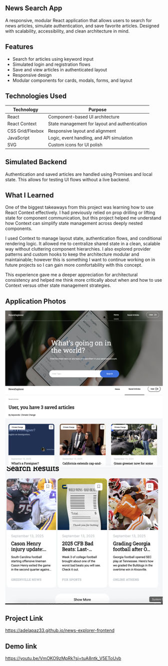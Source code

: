 ## News Search App

A responsive, modular React application that allows users to search for news articles, simulate authentication, and save favorite articles. Designed with scalability, accessibility, and clean architecture in mind.

## Features

- Search for articles using keyword input
- Simulated login and registration flows
- Save and view articles in authenticated layout
- Responsive design
- Modular components for cards, modals, forms, and layout

## Technologies Used

| Technology       | Purpose                                        |
| ---------------- | ---------------------------------------------- |
| React            | Component-based UI architecture                |
| React Context    | State management for layout and authentication |
| CSS Grid/Flexbox | Responsive layout and alignment                |
| JavaScript       | Logic, event handling, and API simulation      |
| SVG              | Custom icons for UI polish                     |

## Simulated Backend

Authentication and saved articles are handled using Promises and local state. This allows for testing UI flows without a live backend.

## What I Learned

One of the biggest takeaways from this project was learning how to use React Context effectively. I had previously relied on prop drilling or lifting state for component communication, but this project helped me understand how Context can simplify state management across deeply nested components.

I used Context to manage layout state, authentication flows, and conditional rendering logic. It allowed me to centralize shared state in a clean, scalable way without cluttering component hierarchies. I also explored provider patterns and custom hooks to keep the architecture modular and maintainable; however this is something I want to continue working on in future projects so I can gain more comfortability with this concept.

This experience gave me a deeper appreciation for architectural consistency and helped me think more critically about when and how to use Context versus other state management strategies.

## Application Photos

![Homepage](./src/assets/Homepage.png)
![Saved Articles Page](./src/assets/SavedArticles.png)
![Search Results](./src/assets/SearchResults.png)

## Project Link

https://adelapaz33.github.io/news-explorer-frontend

## Demo link

https://youtu.be/VmOKO9zMpRk?si=tuA8ntk_V5EToUvb
